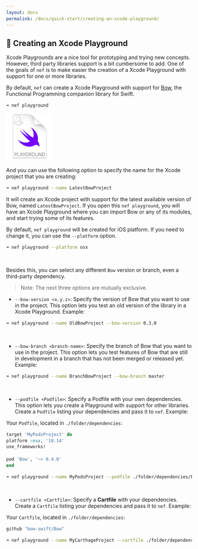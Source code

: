 ```yaml
---
layout: docs
permalink: /docs/quick-start/creating-an-xcode-playground/
---
```


## 📃 Creating an Xcode Playground
 Xcode Playgrounds are a nice tool for prototyping and trying new concepts. However, third party libraries support is a bit cumbersome to add. One of the goals of `nef` is to make easier the creation of a Xcode Playground with support for one or more libraries.
 
 By default, `nef` can create a Xcode Playground with support for [Bow](http://bow-swift.io), the Functional Programming companion library for Swift.
 
 ```bash
 ➜ nef playground
 ```
 
  ![](/assets/nef-playground.png)

 And you can use the following option to specify the name for the Xcode project that you are creating:

 ```bash
 ➜ nef playground --name LatestBowProject
 ```

 It will create an Xcode project with support for the latest available version of Bow, named `LatestBowProject`. If you open this `nef playground`, you will have an Xcode Playground where you can import Bow or any of its modules, and start trying some of its features.

 By default, `nef playground` will be created for iOS platform. If you need to change it, you can use the `--platform` option.

 ```bash
 ➜ nef playground --platform osx
 ```
 
  &nbsp;
 
 Besides this, you can select any different `Bow` version or branch, even a third-party dependency.
 
 > Note: The next three options are mutually exclusive.
 
 - `--bow-version <x.y.z>`: Specify the version of Bow that you want to use in the project. This option lets you test an old version of the library in a Xcode Playground. Example:
 
 ```bash
 ➜ nef playground --name OldBowProject --bow-version 0.3.0
 ```
 
 &nbsp;
 
 - `--bow-branch <branch-name>`: Specify the branch of Bow that you want to use in the project. This option lets you test features of Bow that are still in development in a branch that has not been merged or released yet. Example:
 
 ```bash
 ➜ nef playground --name BranchBowProject --bow-branch master
 ```
 
 &nbsp;
 
 
 - `--podfile <Podfile>`: Specify a Podfile with your own dependencies. This option lets you create a Playground with support for other libraries. Create a `Podfile` listing your dependencies and pass it to `nef`. Example:
 
 Your `Podfile`, located in `./folder/dependencies`:
 
 ```ruby
 target 'MyPodsProject' do
 platform :osx, '10.14'
 use_frameworks!
 
 pod 'Bow', '~> 0.4.0'
 end
 ```
 
 ```bash
 ➜ nef playground --name MyPodsProject --podfile ./folder/dependencies/Podfile
 ```
 
 &nbsp;
 
 
 - `--cartfile <Cartfile>`: Specify a **Cartfile** with your dependencies. Create a `Cartfile` listing your dependencies and pass it to `nef`. Example:

 Your `Cartfile`, located in `./folder/dependencies`:

 ```ruby
 github "bow-swift/Bow"
 ```

 ```bash
 ➜ nef playground --name MyCarthageProject --cartfile ./folder/dependencies/Cartfile
 ```
 
